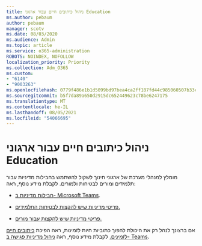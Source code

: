 ```yaml
---
title: ניהול כיתובים חיים עבור ארגוני Education
ms.author: pebaum
author: pebaum
manager: scotv
ms.date: 08/03/2020
ms.audience: Admin
ms.topic: article
ms.service: o365-administration
ROBOTS: NOINDEX, NOFOLLOW
localization_priority: Priority
ms.collection: Adm_O365
ms.custom:
- "6140"
- "9003263"
ms.openlocfilehash: 0779f486e1b1d5099bd97bea4ca2ff187fd44c985060507b33cb00a1c6c1d4c2
ms.sourcegitcommit: b5f7da89a650d2915dc652449623c78be6247175
ms.translationtype: MT
ms.contentlocale: he-IL
ms.lasthandoff: 08/05/2021
ms.locfileid: "54066695"
---
```

# <a name="managing-live-captions-for-education-organizations"></a>ניהול כיתובים חיים עבור ארגוני Education

מומלץ למנהלי מערכת של ארגוני חינוך לשקול להשתמש בחבילות מדיניות עבור תלמידים ומורים לבטיחות ולמורים. לקבלת מידע נוסף, ראה:  

- [חבילות מדיניות ב- Microsoft Teams](https://docs.microsoft.com/microsoftteams/policy-packages-edu#policy-packages-in-microsoft-teams).  
    
- [פריטי מדיניות שיש להקצות לבטיחות התלמידים.](https://docs.microsoft.com/microsoftteams/policy-packages-edu#policies-that-should-be-assigned-for-student-safety)

- [פריטי מדיניות שיש להקצות עבור מורים.](https://docs.microsoft.com/microsoftteams/policy-packages-edu#policies-that-should-be-assigned-for-educators)

אם ברצונך לנהל רק את היכולת להפוך כתוביות חיות לזמינות, ראה הפיכת [כיתובים חיים לזמינים.](https://docs.microsoft.com/microsoftteams/meeting-policies-in-teams#enable-live-captions) לקבלת מידע נוסף, ראה [ניהול מדיניות פגישה ב- Teams](https://docs.microsoft.com/microsoftteams/meeting-policies-in-teams).